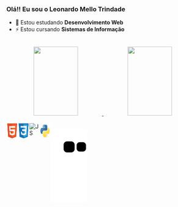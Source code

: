 ### Olá!! Eu sou o Leonardo Mello Trindade

- 🌱 Estou estudando <strong>Desenvolvimento Web</strong>
- ⚡ Estou cursando <strong>Sistemas de Informação</strong>

<br>

<div align="center">
  <a href="https://github.com/LeonardoMelloTrindade">
  <img width="48%" height="180em" src="https://github-readme-stats.vercel.app/api?username=LeonardoMelloTrindade&show_icons=true&theme=dark&include_all_commits=true&count_private=true"/>
  <img width="48%" height="180em" src="https://github-readme-stats.vercel.app/api/top-langs/?username=LeonardoMelloTrindade&layout=compact&langs_count=7&theme=dark"/>
</div>

<br>

<img align="left" alt="Leo-HTML" height="40" width="30" src="https://raw.githubusercontent.com/devicons/devicon/master/icons/html5/html5-original.svg">
<img align="left" alt="Leo-CSS" height="40" width="30" src="https://raw.githubusercontent.com/devicons/devicon/master/icons/css3/css3-original.svg">
<img align="left" alt="JS" width="26px" src="https://i.imgur.com/3u1wzwE.png" />
<img align="left" alt="Leo-Python" height="40" width="30" src="https://raw.githubusercontent.com/devicons/devicon/master/icons/python/python-original.svg">

  ![snake gif](https://github.com/LeonardoMelloTrindade/LeonardoMelloTrindade/blob/output/github-contribution-grid-snake.svg)
